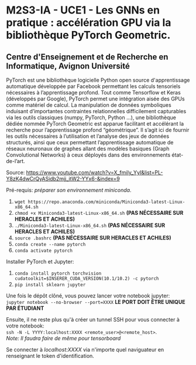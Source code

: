 # M2S3-IA - UCE1 - Les GNNs en pratique : accélération GPU via la bibliothèque PyTorch Geometric. 
## Centre d'Enseignement et de Recherche en Informatique, Avignon Université

PyTorch est une bibliothèque logicielle Python open source d'apprentissage automatique développée par Facebook permettant les calculs tensoriels nécessaires à l’apprentissage profond. Tout comme Tensorflow et Keras (développés par Google), PyTorch permet une intégration aisée des GPUs comme matériel de calcul. La manipulation de données symboliques induisant d’importantes contraintes relationnelles difficilement capturables via les outils classiques (numpy, PyTorch, Python …), une bibliothèque dédiée nommée PyTorch Geometric est apparue facilitant et accélérant la recherche pour l’apprentissage profond “géométrique”. Il s’agit ici de fournir les outils nécessaires à l’utilisation et l’analyse des jeux de données structurés, ainsi que ceux permettant l’apprentissage automatique de réseaux neuronaux de graphes allant des modèles basiques (Graph Convolutional Networks) à ceux déployés dans des environnements état-de-l’art.   

Source: https://www.youtube.com/watch?v=X_fmiIy_YyI&list=PL-Y8zK4dwCrQyASidb2mjj_itW2-YYx6-&index=9

Pré-requis: *préparer son environnement miniconda*.  
1. `wget https://repo.anaconda.com/miniconda/Miniconda3-latest-Linux-x86_64.sh`
2. `chmod +x Miniconda3-latest-Linux-x86_64.sh` **(PAS NÉCESSAIRE SUR HERACLES ET ACHILES)** 
3. `./Miniconda3-latest-Linux-x86_64.sh` **(PAS NÉCESSAIRE SUR HERACLES ET ACHILES)** 
4. `source .bashrc` **(PAS NÉCESSAIRE SUR HERACLES ET ACHILES)** 
5. `conda create --name pytorch`
6. `conda activate pytorch`

Installer PyTorch et Jupyter:
1. `conda install pytorch torchvision cudatoolkit=$INSERER_CUDA_VERSION(10.1/10.2) -c pytorch`
2. `pip install sklearn jupyter`

Une fois le dépôt clôné, vous pouvez lancer votre notebook jupyter:    
`jupyter notebook --no-browser --port=XXXX` **LE PORT DOIT ÊTRE UNIQUE PAR ÉTUDIANT**

Ensuite, il ne reste plus qu'à créer un tunnel SSH pour vous connecter à votre notebook:    
`ssh -N -L YYYY:localhost:XXXX <remote_user>@<remote_host>`.    
*Note: Il faudra faire de même pour tensorboard*    

Se connecter à *localhost:XXXX* via n'importe quel naviguateur en renseignant le token d'identification.


